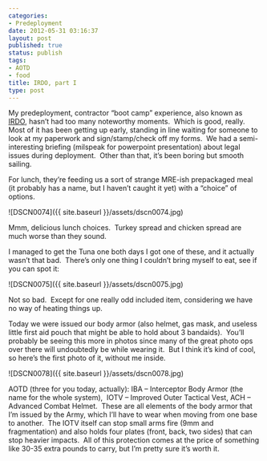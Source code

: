 ```yaml
---
categories:
- Predeployment
date: 2012-05-31 03:16:37
layout: post
published: true
status: publish
tags:
- AOTD
- food
title: IRDO, part I
type: post
---
```


My predeployment, contractor “boot camp” experience, also known as
[IRDO](/2012/04/10/first-things-first/),
hasn’t had too many noteworthy moments.  Which is good, really.  Most of it
has been getting up early, standing in line waiting for someone to look at my
paperwork and sign/stamp/check off my forms.  We had a semi-interesting
briefing (milspeak for powerpoint presentation) about legal issues during
deployment.  Other than that, it’s been boring but smooth sailing.

For lunch, they’re feeding us a sort of strange MRE-ish prepackaged meal (it
probably has a name, but I haven’t caught it yet) with a “choice” of options.

![DSCN0074]({{ site.baseurl }}/assets/dscn0074.jpg)

Mmm, delicious lunch choices.  Turkey spread and chicken spread are much worse
than they sound.

I managed to get the Tuna one both days I got one of these, and it actually
wasn’t that bad.  There’s only one thing I couldn’t bring myself to eat, see
if you can spot it:

![DSCN0075]({{ site.baseurl }}/assets/dscn0075.jpg)

Not so bad.  Except for one really odd included item, considering we have no
way of heating things up.

Today we were issued our body armor (also helmet, gas mask, and useless little
first aid pouch that might be able to hold about 3 bandaids).  You’ll probably
be seeing this more in photos since many of the great photo ops over there
will undoubtedly be while wearing it.  But I think it’s kind of cool, so
here’s the first photo of it, without me inside.

![DSCN0078]({{ site.baseurl }}/assets/dscn0078.jpg)

AOTD (three for you today, actually): IBA – Interceptor Body Armor (the name
for the whole system),  IOTV – Improved Outer Tactical Vest, ACH – Advanced
Combat Helmet.  These are all elements of the body armor that I’m issued by
the Army, which I’ll have to wear when moving from one base to another.  The
IOTV itself can stop small arms fire (9mm and fragmentation) and also holds
four plates (front, back, two sides) that can stop heavier impacts.  All of
this protection comes at the price of something like 30-35 extra pounds to
carry, but I’m pretty sure it’s worth it.